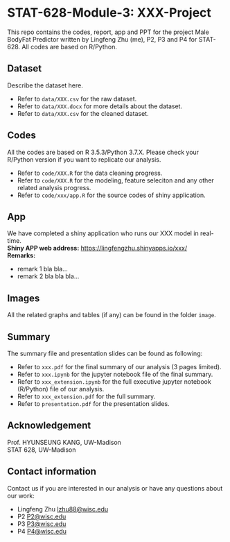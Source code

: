 # STAT-628-Module-3: XXX-Project
This repo contains the codes, report, app and PPT for the project Male BodyFat Predictor written by Lingfeng Zhu (me), P2, P3 and P4 for STAT-628. All codes are based on R/Python.

## Dataset
Describe the dataset here.
* Refer to ```data/XXX.csv``` for the raw dataset.   
* Refer to ```data/XXX.docx``` for more details about the dataset.  
* Refer to ```data/XXX.csv``` for the cleaned dataset.

## Codes
All the codes are based on R 3.5.3/Python 3.7.X. Please check your R/Python version if you want to replicate our analysis.  
* Refer to ```code/XXX.R``` for the data cleaning progress.  
* Refer to ```code/XXX.R``` for the modeling, feature seleciton and any other related analysis progress.
* Refer to ```code/xxx/app.R``` for the source codes of shiny application.

## App
We have completed a shiny application who runs our XXX model in real-time.   
**Shiny APP web address:** https://lingfengzhu.shinyapps.io/xxx/  
**Remarks:** 
* remark 1 bla bla...
* remark 2 bla bla bla...

## Images
All  the related graphs and tables (if any) can be found in the folder ```image```.

## Summary
The summary file and presentation slides can be found as following:
* Refer to ```xxx.pdf``` for the final summary of our analysis (3 pages limited).
* Refer to ```xxx.ipynb``` for the jupyter notebook file of the final summary.
* Refer to ```xxx_extension.ipynb``` for the full executive jupyter notebook (R/Python) file of our analysis.
* Refer to ```xxx_extension.pdf``` for the full summary.
* Refer to ```presentation.pdf``` for the presentation slides.

## Acknowledgement
Prof. HYUNSEUNG KANG, UW-Madison  
STAT 628, UW-Madison

## Contact information
Contact us if you are interested in our analysis or have any questions about our work:
* Lingfeng Zhu  lzhu88@wisc.edu
* P2   P2@wisc.edu
* P3     P3@wisc.edu
* P4     P4@wisc.edu

